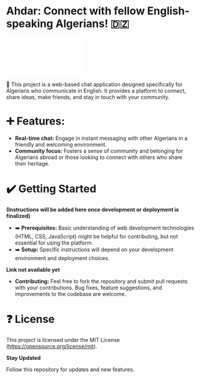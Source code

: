 
# Ahdar: Connect with fellow English-speaking Algerians! 🇩🇿

![alt text](https://github.com/ob-cell/Ahdar/blob/main/src/img/logo.png)

💬 This project is a web-based chat application designed specifically for Algerians who communicate in English. It provides a platform to connect, share ideas, make friends, and stay in touch with your community.

# ➕ Features:

* **Real-time chat:** Engage in instant messaging with other Algerians in a friendly and welcoming environment.
* **Community focus:** Fosters a sense of community and belonging for Algerians abroad or those looking to connect with others who share their heritage.

# ✔️ Getting Started

**(Instructions will be added here once development or deployment is finalized)**

* ➡️ **Prerequisites:** Basic understanding of web development technologies (HTML, CSS, JavaScript) might be helpful for contributing, but not essential for using the platform.
* ➡️ **Setup:** Specific instructions will depend on your development environment and deployment choices.

**Link not available yet**

* **Contributing:** Feel free to fork the repository and submit pull requests with your contributions. Bug fixes, feature suggestions, and improvements to the codebase are welcome.
  
# ❓ License

This project is licensed under the MIT License (https://opensource.org/license/mit).

**Stay Updated**

Follow this repository for updates and new features.
